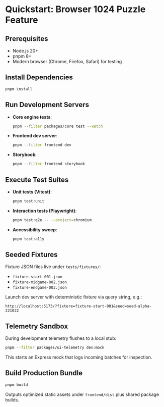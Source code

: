 # Quickstart: Browser 1024 Puzzle Feature

## Prerequisites
- Node.js 20+
- pnpm 8+
- Modern browser (Chrome, Firefox, Safari) for testing

## Install Dependencies
```bash
pnpm install
```

## Run Development Servers
- **Core engine tests**:
  ```bash
  pnpm --filter packages/core test --watch
  ```
- **Frontend dev server**:
  ```bash
  pnpm --filter frontend dev
  ```
- **Storybook**:
  ```bash
  pnpm --filter frontend storybook
  ```

## Execute Test Suites
- **Unit tests (Vitest)**:
  ```bash
  pnpm test:unit
  ```
- **Interaction tests (Playwright)**:
  ```bash
  pnpm test:e2e -- --project=chromium
  ```
- **Accessibility sweep**:
  ```bash
  pnpm test:a11y
  ```

## Seeded Fixtures
Fixture JSON files live under `tests/fixtures/`:
- `fixture-start-001.json`
- `fixture-midgame-002.json`
- `fixture-endgame-003.json`

Launch dev server with deterministic fixture via query string, e.g.:
```
http://localhost:5173/?fixture=fixture-start-001&seed=seed-alpha-221022
```

## Telemetry Sandbox
During development telemetry flushes to a local stub:
```bash
pnpm --filter packages/ui-telemetry dev:mock
```
This starts an Express mock that logs incoming batches for inspection.

## Build Production Bundle
```bash
pnpm build
```
Outputs optimized static assets under `frontend/dist` plus shared package builds.
